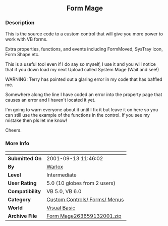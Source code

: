 ﻿<div align="center">

## Form Mage


</div>

### Description

This is the source code to a custom control that will give you more power to work with VB forms.

Extra properties, functions, and events including FormMoved, SysTray Icon, Form Shape etc.

This is a useful tool even if I do say so myself, I use it and you will notice that if you down load my next Upload called System Mage (Wait and see!)

WARNING: Terry has pointed out a glaring error in my code that has baffled me.

Somewhere along the line I have coded an error into the property page that causes an error and I haven't located it yet.

I'm going to warn everyone about it until I fix it but leave it on here so you can still use the example of the functions in the control. If you see my mistake then pls let me know!

Cheers.
 
### More Info
 


<span>             |<span>
---                |---
**Submitted On**   |2001-09-13 11:46:02
**By**             |[Warlox](https://github.com/Planet-Source-Code/PSCIndex/blob/master/ByAuthor/warlox.md)
**Level**          |Intermediate
**User Rating**    |5.0 (10 globes from 2 users)
**Compatibility**  |VB 5\.0, VB 6\.0
**Category**       |[Custom Controls/ Forms/  Menus](https://github.com/Planet-Source-Code/PSCIndex/blob/master/ByCategory/custom-controls-forms-menus__1-4.md)
**World**          |[Visual Basic](https://github.com/Planet-Source-Code/PSCIndex/blob/master/ByWorld/visual-basic.md)
**Archive File**   |[Form Mage263659132001\.zip](https://github.com/Planet-Source-Code/warlox-form-mage__1-27202/archive/master.zip)








